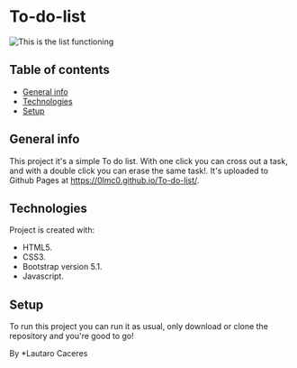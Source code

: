 # To-do-list

![This is the list functioning](https://user-images.githubusercontent.com/89816379/166620395-b4d8de01-4e9b-4f63-b12e-329f1d6aa51c.png)

## Table of contents
* [General info](#general-info)
* [Technologies](#technologies)
* [Setup](#setup)

## General info
This project it's a simple To do list.
With one click you can cross out a task, and with a double click you can erase the same task!.
It's uploaded to Github Pages at https://0lmc0.github.io/To-do-list/.
	
## Technologies
Project is created with:
* HTML5.
* CSS3.
* Bootstrap version 5.1.
* Javascript.
	
## Setup
To run this project you can run it as usual, only download or clone the repository and you're good to go!

By *Lautaro Caceres

